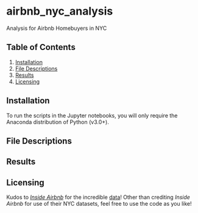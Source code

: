 # airbnb_nyc_analysis
Analysis for Airbnb Homebuyers in NYC



## Table of Contents
1. [Installation](#installation)
2. [File Descriptions](#file-descriptions)
3. [Results](#results)
4. [Licensing](#licensing)

## Installation
To run the scripts in the Jupyter notebooks, you will only require the Anaconda distribution of Python (v3.0+).

## File Descriptions

## Results

## Licensing
Kudos to _[Inside Airbnb](http://insideairbnb.com/about.html)_ for the incredible [data](http://insideairbnb.com/get-the-data.html)! Other than crediting _Inside Airbnb_ for use of their NYC datasets, feel free to use the code as you like!
